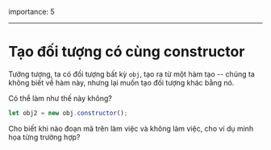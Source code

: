 importance: 5

---

# Tạo đối tượng có cùng constructor

Tưởng tượng, ta có đối tượng bất kỳ `obj`, tạo ra từ một hàm tạo -- chúng ta không biết về hàm này, nhưng lại muốn tạo đối tượng khác bằng nó.

Có thể làm như thế này không?

```js
let obj2 = new obj.constructor();
```

Cho biết khi nào đoạn mã trên làm việc và không làm việc, cho ví dụ minh họa từng trường hợp?
